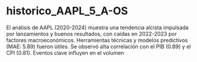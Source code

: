 # historico_AAPL_5_A-OS
El análisis de AAPL (2020-2024) muestra una tendencia alcista impulsada por lanzamientos y buenos resultados, con caídas en 2022-2023 por factores macroeconómicos. Herramientas técnicas y modelos predictivos (MAE: 5.89) fueron útiles. Se observó alta correlación con el PIB (0.89) y el CPI (0.81). Eventos clave influyen en el volumen
